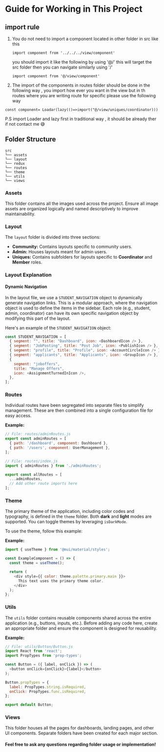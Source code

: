 # Guide for Working in This Project

## import rule 
1. You do not need to import a component located in other folder in src like this
   ```
   import component from '../../../view/component'
   ```
   you should import it like the following  by using '@/' this will target the src folder then you can navigate similarly using '/'
   ```
   import component from '@/view/component'
   ```

3. The import of the components in routes folder should be done in the following way , you import how ever you want in the view but in th routes where you are writing route for specific please use the following way

```
const component= Loadar(lazy(()=>import("@/view/uniques/coordinator)))
```
P.S import Loader and lazy first in traditional way , it should be already ther if not contact me 😅

## Folder Structure

```
src
└── assets
└── layout
└── redux
└── routes
└── theme
└── utils
└── views
```

### Assets

This folder contains all the images used across the project. Ensure all image assets are organized logically and named descriptively to improve maintainability.

### Layout

The `layout` folder is divided into three sections:

- **Community:** Contains layouts specific to community users.
- **Admin:** Houses layouts meant for admin users.
- **Uniques:** Contains subfolders for layouts specific to **Coordinator** and **Member** roles.

### Layout Explanation

#### Dynamic Navigation

In the layout file, we use a `STUDENT_NAVIGATION` object to dynamically generate navigation links. This is a modular approach, where the navigation object is used to define the items in the sidebar. Each role (e.g., student, admin, coordinator) can have its own specific navigation object by modifying this part of the layout. 

Here's an example of the `STUDENT_NAVIGATION` object:

```javascript
const STUDENT_NAVIGATION = [
  { segment: "", title: "Dashboard", icon: <DashboardIcon /> },
  { segment: "JobPosting", title: "Post Job", icon: <PublishIcon /> },
  { segment: "profile", title: "Profile", icon: <AccountCircleIcon /> },
  { segment: "applicants", title: "Applicants", icon: <GroupIcon /> },
  {
    segment: "joboffers",
    title: "Manage Offers",
    icon: <AssignmentTurnedInIcon />,
  },
];
```

### Routes

Individual routes have been segregated into separate files to simplify management. These are then combined into a single configuration file for easy access.

**Example:**

```javascript
// File: routes/adminRoutes.js
export const adminRoutes = [
  { path: '/dashboard', component: Dashboard },
  { path: '/users', component: UserManagement },
];

// File: routes/index.js
import { adminRoutes } from './adminRoutes';

export const allRoutes = [
  ...adminRoutes,
  // Add other route imports here
];
```

### Theme

The primary theme of the application, including color codes and typography, is defined in the `theme` folder. Both **dark** and **light** modes are supported. You can toggle themes by leveraging `isDarkMode`.

To use the theme, follow this example:

**Example:**

```javascript
import { useTheme } from '@mui/material/styles';

const ExampleComponent = () => {
  const theme = useTheme();

  return (
    <div style={{ color: theme.palette.primary.main }}>
      This text uses the primary theme color.
    </div>
  );
};
```

### Utils

The `utils` folder contains reusable components shared across the entire application (e.g., buttons, inputs, etc.). Before adding any code here, create an appropriate folder and ensure the component is designed for reusability.

**Example:**

```javascript
// File: utils/Button/Button.js
import React from 'react';
import PropTypes from 'prop-types';

const Button = ({ label, onClick }) => (
  <button onClick={onClick}>{label}</button>
);

Button.propTypes = {
  label: PropTypes.string.isRequired,
  onClick: PropTypes.func.isRequired,
};

export default Button;
```

### Views

This folder houses all the pages for dashboards, landing pages, and other UI components. Separate folders have been created for each major section.

#### Feel free to ask any questions regarding folder usage or implementation!

